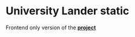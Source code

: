 # University Lander static
Frontend only version of the [__project__](https://github.com/0verwritten/University_Lander)
